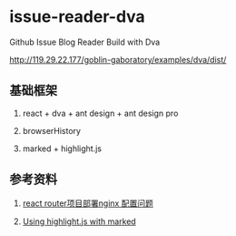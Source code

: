 # issue-reader-dva
Github Issue Blog Reader Build with Dva


http://119.29.22.177/goblin-gaboratory/examples/dva/dist/

## 基础框架

1. react + dva + ant design + ant design pro

2. browserHistory

3. marked + highlight.js


## 参考资料

1. [react router项目部署nginx 配置问题](https://www.jianshu.com/p/51ba2bec00c7)

2. [Using highlight.js with marked](https://shuheikagawa.com/blog/2015/09/21/using-highlight-js-with-marked/)

